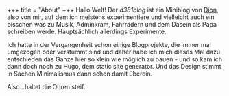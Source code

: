 +++
title = "About" 
+++
Hallo Welt! Der _d381blog_ ist ein Miniblog von [Dion](https://twitter.com/krinkkooooo), also von mir, auf dem ich meistens experimentiere und vielleicht auch ein bisschen was zu Musik, Adminkram, Fahrrädern und dem Dasein als Papa schreiben werde. Hauptsächlich allerdings Experimente.

Ich hatte in der Vergangenheit schon einige Blogprojekte, die immer mal umgezogen oder verstummt sind und daher habe ich mich dieses Mal dazu entschieden das Ganze hier so klein wie möglich zu bauen - und so kam ich dann doch noch zu Hugo, dem static site generator. Und das Design stimmt in Sachen Minimalismus dann schon damit überein.

Also...haltet die Ohren steif.